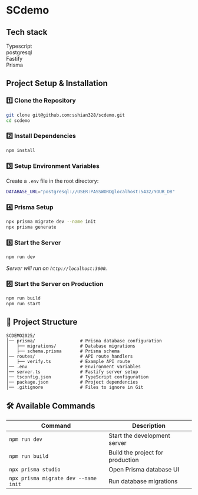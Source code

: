 # SCdemo
##  **Tech stack**
Typescript  
postgresql  
Fastify  
Prisma

## Project Setup & Installation

### 1️⃣ **Clone the Repository**
```sh
git clone git@github.com:sshian328/scdemo.git
cd scdemo
```

### 2️⃣ **Install Dependencies**
```sh
npm install
```

### 3️⃣ **Setup Environment Variables**
Create a `.env` file in the root directory:
```sh
DATABASE_URL="postgresql://USER:PASSWORD@localhost:5432/YOUR_DB"
```

### 4️⃣ **Prisma Setup**
```sh
npx prisma migrate dev --name init
npx prisma generate
```

### 5️⃣ **Start the Server**
```sh
npm run dev
```
_Server will run on `http://localhost:3000`._

### 6️⃣ **Start the Server on Production**
```sh
npm run build
npm run start
```

## 📂 **Project Structure**
```
SCDEMO2025/
│── prisma/                 # Prisma database configuration
│   ├── migrations/         # Database migrations
│   ├── schema.prisma       # Prisma schema
│── routes/                 # API route handlers
│   ├── verify.ts           # Example API route
│── .env                    # Environment variables
│── server.ts               # Fastify server setup
│── tsconfig.json           # TypeScript configuration
│── package.json            # Project dependencies
│── .gitignore              # Files to ignore in Git
```

## 🛠 **Available Commands**
| Command | Description |
|---------|-------------|
| `npm run dev` | Start the development server |
| `npm run build` | Build the project for production |
| `npx prisma studio` | Open Prisma database UI |
| `npx prisma migrate dev --name init` | Run database migrations |

